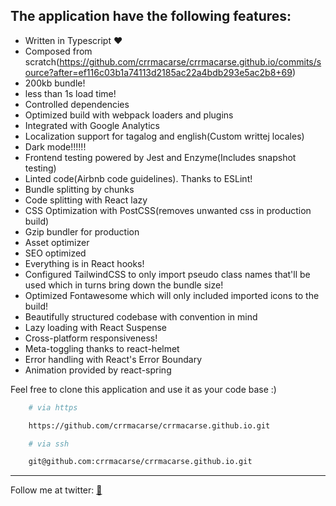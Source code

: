 ## The application have the following features:

- Written in Typescript ♥
- Composed from scratch(https://github.com/crrmacarse/crrmacarse.github.io/commits/source?after=ef116c03b1a74113d2185ac22a4bdb293e5ac2b8+69)
- 200kb bundle!
- less than 1s load time!
- Controlled dependencies
- Optimized build with webpack loaders and plugins
- Integrated with Google Analytics
- Localization support for tagalog and english(Custom writtej locales)
- Dark mode!!!!!!
- Frontend testing powered by Jest and Enzyme(Includes snapshot testing)
- Linted code(Airbnb code guidelines). Thanks to ESLint!
- Bundle splitting by chunks
- Code splitting with React lazy
- CSS Optimization with PostCSS(removes unwanted css in production build)
- Gzip bundler for production
- Asset optimizer
- SEO optimized
- Everything is in React hooks!
- Configured TailwindCSS to only import pseudo class names that'll be used which in turns bring down the bundle size!
- Optimized Fontawesome which will only included imported icons to the build!
- Beautifully structured codebase with convention in mind
- Lazy loading with React Suspense
- Cross-platform responsiveness!
- Meta-toggling thanks to react-helmet
- Error handling with React's Error Boundary
- Animation provided by react-spring

Feel free to clone this application and use it as your code base :)

```bash
    # via https

    https://github.com/crrmacarse/crrmacarse.github.io.git
```

```bash
    # via ssh

    git@github.com:crrmacarse/crrmacarse.github.io.git
```

---

Follow me at twitter: [🐔](https://twitter.com/pablongbuhaymo)
